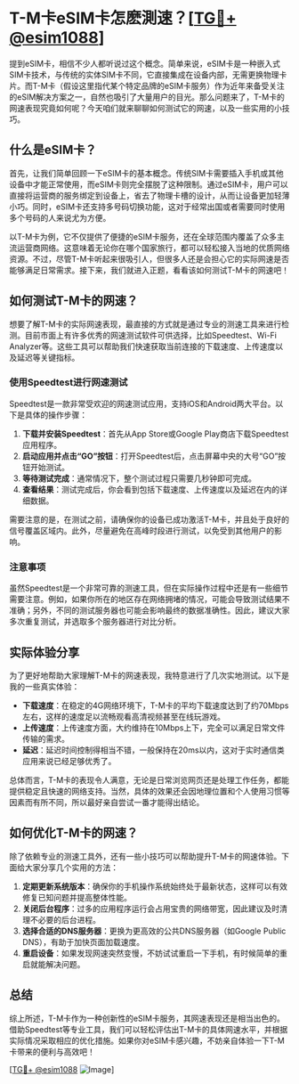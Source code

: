 # T-M卡eSIM卡怎麽測速？[[TG💪+ @esim1088](https://t.me/s/esim1088)]

提到eSIM卡，相信不少人都听说过这个概念。简单来说，eSIM卡是一种嵌入式SIM卡技术，与传统的实体SIM卡不同，它直接集成在设备内部，无需更换物理卡片。而T-M卡（假设这里指代某个特定品牌的eSIM卡服务）作为近年来备受关注的eSIM解决方案之一，自然也吸引了大量用户的目光。那么问题来了，T-M卡的网速表现究竟如何呢？今天咱们就来聊聊如何测试它的网速，以及一些实用的小技巧。

## 什么是eSIM卡？

首先，让我们简单回顾一下eSIM卡的基本概念。传统SIM卡需要插入手机或其他设备中才能正常使用，而eSIM卡则完全摆脱了这种限制。通过eSIM卡，用户可以直接将运营商的服务绑定到设备上，省去了物理卡槽的设计，从而让设备更加轻薄小巧。同时，eSIM卡还支持多号码切换功能，这对于经常出国或者需要同时使用多个号码的人来说尤为方便。

以T-M卡为例，它不仅提供了便捷的eSIM卡服务，还在全球范围内覆盖了众多主流运营商网络。这意味着无论你在哪个国家旅行，都可以轻松接入当地的优质网络资源。不过，尽管T-M卡听起来很吸引人，但很多人还是会担心它的实际网速是否能够满足日常需求。接下来，我们就进入正题，看看该如何测试T-M卡的网速吧！

## 如何测试T-M卡的网速？

想要了解T-M卡的实际网速表现，最直接的方式就是通过专业的测速工具来进行检测。目前市面上有许多优秀的网速测试软件可供选择，比如Speedtest、Wi-Fi Analyzer等。这些工具可以帮助我们快速获取当前连接的下载速度、上传速度以及延迟等关键指标。

### 使用Speedtest进行网速测试

Speedtest是一款非常受欢迎的网速测试应用，支持iOS和Android两大平台。以下是具体的操作步骤：

1. **下载并安装Speedtest**：首先从App Store或Google Play商店下载Speedtest应用程序。
2. **启动应用并点击“GO”按钮**：打开Speedtest后，点击屏幕中央的大号“GO”按钮开始测试。
3. **等待测试完成**：通常情况下，整个测试过程只需要几秒钟即可完成。
4. **查看结果**：测试完成后，你会看到包括下载速度、上传速度以及延迟在内的详细数据。

需要注意的是，在测试之前，请确保你的设备已成功激活T-M卡，并且处于良好的信号覆盖区域内。此外，尽量避免在高峰时段进行测试，以免受到其他用户的影响。

### 注意事项

虽然Speedtest是一个非常可靠的测速工具，但在实际操作过程中还是有一些细节需要注意。例如，如果你所在的地区存在网络拥堵的情况，可能会导致测试结果不准确；另外，不同的测试服务器也可能会影响最终的数据准确性。因此，建议大家多次重复测试，并选取多个服务器进行对比分析。

## 实际体验分享

为了更好地帮助大家理解T-M卡的网速表现，我特意进行了几次实地测试。以下是我的一些真实体验：

- **下载速度**：在稳定的4G网络环境下，T-M卡的平均下载速度达到了约70Mbps左右，这样的速度足以流畅观看高清视频甚至在线玩游戏。
- **上传速度**：上传速度方面，大约维持在10Mbps上下，完全可以满足日常文件传输的需求。
- **延迟**：延迟时间控制得相当不错，一般保持在20ms以内，这对于实时通信类应用来说已经足够优秀了。

总体而言，T-M卡的表现令人满意，无论是日常浏览网页还是处理工作任务，都能提供稳定且快速的网络支持。当然，具体的效果还会因地理位置和个人使用习惯等因素而有所不同，所以最好亲自尝试一番才能得出结论。

## 如何优化T-M卡的网速？

除了依赖专业的测速工具外，还有一些小技巧可以帮助提升T-M卡的网速体验。下面给大家分享几个实用的方法：

1. **定期更新系统版本**：确保你的手机操作系统始终处于最新状态，这样可以有效修复已知问题并提高整体性能。
2. **关闭后台程序**：过多的应用程序运行会占用宝贵的网络带宽，因此建议及时清理不必要的后台进程。
3. **选择合适的DNS服务器**：更换为更高效的公共DNS服务器（如Google Public DNS），有助于加快页面加载速度。
4. **重启设备**：如果发现网速突然变慢，不妨试试重启一下手机，有时候简单的重启就能解决问题。

## 总结

综上所述，T-M卡作为一种创新性的eSIM卡服务，其网速表现还是相当出色的。借助Speedtest等专业工具，我们可以轻松评估出T-M卡的具体网速水平，并根据实际情况采取相应的优化措施。如果你对eSIM卡感兴趣，不妨亲自体验一下T-M卡带来的便利与高效吧！

[[TG💪+ @esim1088](https://t.me/s/esim1088) ![Image](https://i.postimg.cc/4NQfJmqS/Snipaste-2025-05-13-00-14-12.png)]